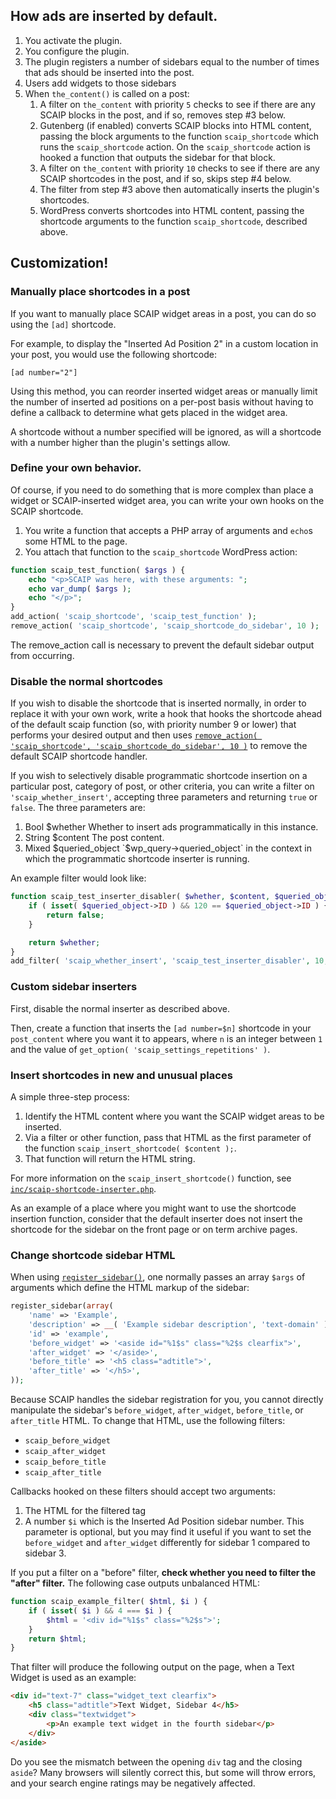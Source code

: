 ## How ads are inserted by default.

1. You activate the plugin.
2. You configure the plugin.
3. The plugin registers a number of sidebars equal to the number of times that ads should be inserted into the post.
4. Users add widgets to those sidebars
5. When `the_content()` is called on a post:
    1. A filter on `the_content` with priority `5` checks to see if there are any SCAIP blocks in the post, and if so, removes step #3 below.
    2. Gutenberg (if enabled) converts SCAIP blocks into HTML content, passing the block arguments to the function `scaip_shortcode` which runs the `scaip_shortcode` action. On the `scaip_shortcode` action is hooked a function that outputs the sidebar for that block.
    3. A filter on `the_content` with priority `10` checks to see if there are any SCAIP shortcodes in the post, and if so, skips step #4 below.
    4. The filter from step #3 above then automatically inserts the plugin's shortcodes.
    5. WordPress converts shortcodes into HTML content, passing the shortcode arguments to the function `scaip_shortcode`, described above.


## Customization!

### Manually place shortcodes in a post

If you want to manually place SCAIP widget areas in a post, you can do so using the `[ad]` shortcode.

For example, to display the "Inserted Ad Position 2" in a custom location in your post, you would use the following shortcode:

    [ad number="2"]

Using this method, you can reorder inserted widget areas or manually limit the number of inserted ad positions on a per-post basis without having to define a callback to determine what gets placed in the widget area.

A shortcode without a number specified will be ignored, as will a shortcode with a number higher than the plugin's settings allow.

### Define your own behavior.

Of course, if you need to do something that is more complex than place a widget or SCAIP-inserted widget area, you can write your own hooks on the SCAIP shortcode.

1. You write a function that accepts a PHP array of arguments and `echo`s some HTML to the page.
2. You attach that function to the `scaip_shortcode` WordPress action:

```php
function scaip_test_function( $args ) {
	echo "<p>SCAIP was here, with these arguments: ";
	echo var_dump( $args );
	echo "</p>";
}
add_action( 'scaip_shortcode', 'scaip_test_function' );
remove_action( 'scaip_shortcode', 'scaip_shortcode_do_sidebar', 10 );
```

The remove_action call is necessary to prevent the default sidebar output from occurring.

### Disable the normal shortcodes

If you wish to disable the shortcode that is inserted normally, in order to replace it with your own work, write a hook that hooks the shortcode ahead of the default scaip function (so, with priority number 9 or lower) that performs your desired output and then uses [`remove_action( 'scaip_shortcode', 'scaip_shortcode_do_sidebar', 10 )`](https://codex.wordpress.org/Function_Reference/remove_action) to remove the default SCAIP shortcode handler.

If you wish to selectively disable programmatic shortcode insertion on a particular post, category of post, or other criteria, you can write a filter on `'scaip_whether_insert'`, accepting three parameters and returning `true` or `false`. The three parameters are:

1. Bool $whether Whether to insert ads programmatically in this instance.
2. String $content The post content.
3. Mixed $queried_object `$wp_query->queried_object` in the context in which the programmatic shortcode inserter is running.

An example filter would look like:

```php
function scaip_test_inserter_disabler( $whether, $content, $queried_object ) {
	if ( isset( $queried_object->ID ) && 120 == $queried_object->ID ) {
		return false;
	}

	return $whether;
}
add_filter( 'scaip_whether_insert', 'scaip_test_inserter_disabler', 10, 3 );
```

### Custom sidebar inserters

First, disable the normal inserter as described above.

Then, create a function that inserts the `[ad number=$n]` shortcode in your `post_content` where you want it to appears, where `n` is an integer between `1` and the value of `get_option( 'scaip_settings_repetitions' )`.

### Insert shortcodes in new and unusual places

A simple three-step process:

1. Identify the HTML content where you want the SCAIP widget areas to be inserted.
2. Via a filter or other function, pass that HTML as the first parameter of the function `scaip_insert_shortcode( $content );`.
3. That function will return the HTML string.

For more information on the `scaip_insert_shortcode()` function, see [`inc/scaip-shortcode-inserter.php`](/inc/scaip-shortcode-inserter.php).

As an example of a place where you might want to use the shortcode insertion function, consider that the default inserter does not insert the shortcode for the sidebar on the front page or on term archive pages.

### Change shortcode sidebar HTML

When using [`register_sidebar()`](https://developer.wordpress.org/reference/functions/register_sidebar/), one normally passes an array `$args` of arguments which define the HTML markup of the sidebar:

```php
register_sidebar(array(
	'name' => 'Example',
	'description' => __( 'Example sidebar description', 'text-domain' ),
	'id' => 'example',
	'before_widget' => '<aside id="%1$s" class="%2$s clearfix">',
	'after_widget' => '</aside>',
	'before_title' => '<h5 class="adtitle">',
	'after_title' => '</h5>',
));
```

Because SCAIP handles the sidebar registration for you, you cannot directly manipulate the sidebar's `before_widget`, `after_widget`, `before_title`, or `after_title` HTML. To change that HTML, use the following filters:

- `scaip_before_widget`
- `scaip_after_widget`
- `scaip_before_title`
- `scaip_after_title`

Callbacks hooked on these filters should accept two arguments:

1. The HTML for the filtered tag
2. A number `$i` which is the Inserted Ad Position sidebar number. This parameter is optional, but you may find it useful if you want to set the `before_widget` and `after_widget` differently for sidebar 1 compared to sidebar 3.

If you put a filter on a "before" filter, **check whether you need to filter the "after" filter.** The following case outputs unbalanced HTML:

```php
function scaip_example_filter( $html, $i ) {
	if ( isset( $i ) && 4 === $i ) {
		$html = '<div id="%1$s" class="%2$s">';
	}
	return $html;
}
```

That filter will produce the following output on the page, when a Text Widget is used as an example:

```html
<div id="text-7" class="widget_text clearfix">
	<h5 class="adtitle">Text Widget, Sidebar 4</h5>
	<div class="textwidget">
		<p>An example text widget in the fourth sidebar</p>
	</div>
</aside>
```

Do you see the mismatch between the opening `div` tag and the closing `aside`? Many browsers will silently correct this, but some will throw errors, and your search engine ratings may be negatively affected.
